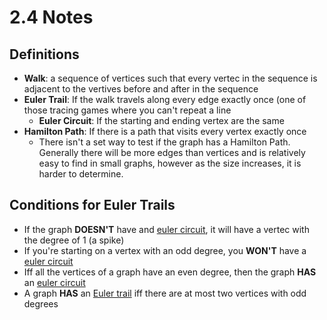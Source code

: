 # 2.4 Notes

## Definitions
- **Walk**: a sequence of vertices such that every vertec in the sequence is adjacent to the vertives before and after in the sequence
- **Euler Trail**: If the walk travels along every edge exactly once (one of those tracing games where you can't repeat a line
    - **Euler Circuit**: If the starting and ending vertex are the same
- **Hamilton Path**: If there is a path that visits every vertex exactly once
    - There isn't a set way to test if the graph has a Hamilton Path. Generally there will be more edges than vertices and is relatively easy to find in small graphs, however as the size increases, it is harder to determine.

## Conditions for Euler Trails
- If the graph **DOESN'T** have and <ins>euler circuit</ins>, it will have a vertec with the degree of 1 (a spike)
- If you're starting on a vertex with an odd degree, you **WON'T** have a <u>euler circuit</u>
- Iff all the vertices of a graph have an even degree, then the graph **HAS** an <u>euler circuit</u>
- A graph **HAS** an <u>Euler trail</u> iff there are at most two vertices with odd degrees

